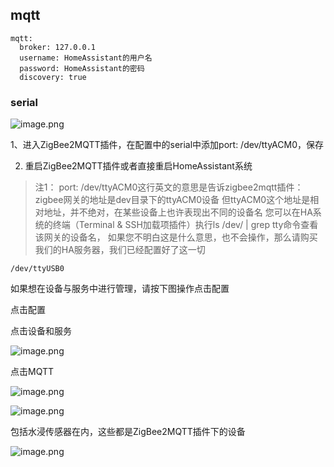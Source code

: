## mqtt

```Plain Text
mqtt:
  broker: 127.0.0.1
  username: HomeAssistant的用户名
  password: HomeAssistant的密码
  discovery: true
```

### serial

![image.png](https://qhdtc.oss-cn-chengdu.aliyuncs.com/obsidian/202403271834035.png)

1、进入ZigBee2MQTT插件，在配置中的serial中添加port: /dev/ttyACM0，保存

2. 重启ZigBee2MQTT插件或者直接重启HomeAssistant系统

> 注1：
port: /dev/ttyACM0这行英文的意思是告诉zigbee2mqtt插件：zigbee网关的地址是dev目录下的ttyACM0设备
但ttyACM0这个地址是相对地址，并不绝对，在某些设备上也许表现出不同的设备名
您可以在HA系统的终端（Terminal & SSH加载项插件）执行ls /dev/ | grep tty命令查看该网关的设备名， 如果您不明白这是什么意思，也不会操作，那么请购买我们的HA服务器，我们已经配置好了这一切



```Plain Text
/dev/ttyUSB0
```



如果想在设备与服务中进行管理，请按下图操作点击配置

点击配置

点击设备和服务

![image.png](https://qhdtc.oss-cn-chengdu.aliyuncs.com/obsidian/202403271834036.png)

点击MQTT

![image.png](https://qhdtc.oss-cn-chengdu.aliyuncs.com/obsidian/202403271834037.png)

![image.png](https://qhdtc.oss-cn-chengdu.aliyuncs.com/obsidian/202403271834038.png)

包括水浸传感器在内，这些都是ZigBee2MQTT插件下的设备

![image.png](https://qhdtc.oss-cn-chengdu.aliyuncs.com/obsidian/202403271834039.png)

